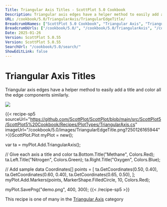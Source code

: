 ```yaml
---
Title: Triangular Axis Titles - ScottPlot 5.0 Cookbook
Description: Triangular axis edges have a helper method to easily add a title and color all the edge components similarly.
URL: /cookbook/5.0/TriangularAxis/TriangularEdgeTitle/
BreadcrumbNames: ["ScottPlot 5.0 Cookbook", "Triangular Axis", "Triangular Axis Titles"]
BreadcrumbUrls: ["/cookbook/5.0/", "/cookbook/5.0/TriangularAxis", "/cookbook/5.0/TriangularAxis/TriangularEdgeTitle"]
Date: 2025-01-26
Version: ScottPlot 5.0.55
Version: ScottPlot 5.0.55
SearchUrl: "/cookbook/5.0/search/"
ShowEditLink: false
---
```



<div class='d-flex align-items-center mt-5'>
<h1 class='me-2 text-dark my-0 border-0'>Triangular Axis Titles</h1>
</div>

Triangular axis edges have a helper method to easily add a title and color all the edge components similarly.

[![](/cookbook/5.0/images/TriangularEdgeTitle.png?250126165944)](/cookbook/5.0/images/TriangularEdgeTitle.png?250126165944)

{{< recipe-sp5 sourceUrl="https://github.com/ScottPlot/ScottPlot/blob/main/src/ScottPlot5/ScottPlot5%20Cookbook/Recipes/PlotTypes/TriangularAxis.cs" imageUrl="/cookbook/5.0/images/TriangularEdgeTitle.png?250126165944" >}}ScottPlot.Plot myPlot = new();

var ta = myPlot.Add.TriangularAxis();

// Give each axis a title and color
ta.Bottom.Title("Methane", Colors.Red);
ta.Left.Title("Nitrogen", Colors.Green);
ta.Right.Title("Oxygen", Colors.Blue);

// Add sample data
Coordinates[] points = [
    ta.GetCoordinates(0.50, 0.40),
    ta.GetCoordinates(0.60, 0.40),
    ta.GetCoordinates(0.65, 0.50),
];
myPlot.Add.Markers(points, MarkerShape.FilledCircle, 10, Colors.Red);

myPlot.SavePng("demo.png", 400, 300);
{{< /recipe-sp5 >}}

<div class='my-5 text-center'>This recipe is one of many in the <a href='/cookbook/5.0/TriangularAxis'>Triangular Axis</a> category</div>


